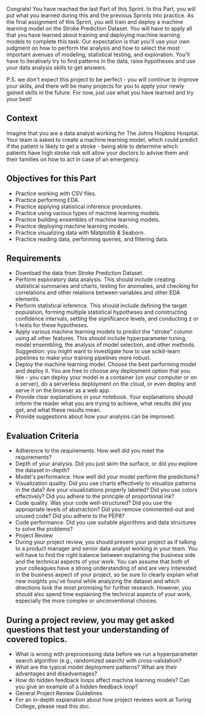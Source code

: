 Congrats! You have reached the last Part of this Sprint. In this Part, you will put what you learned during this and the previous Sprints into practice. As the final assignment of this Sprint, you will train and deploy a machine learning model on the Stroke Prediction Dataset. You will have to apply all that you have learned about training and deploying machine learning models to complete this task. Our expectation is that you'll use your own judgment on how to perform the analysis and how to select the most important avenues of modeling, statistical testing, and exploration. You'll have to iteratively try to find patterns in the data, raise hypotheses and use your data analysis skills to get answers.

P.S. we don't expect this project to be perfect - you will continue to improve your skills, and there will be many projects for you to apply your newly gained skills in the future. For now, just use what you have learned and try your best!

## Context

Imagine that you are a data analyst working for The Johns Hopkins Hospital. Your team is asked to create a machine learning model, which could predict if the patient is likely to get a stroke - being able to determine which patients have high stroke risk will allow your doctors to advise them and their families on how to act in case of an emergency.

## Objectives for this Part

- Practice working with CSV files.
- Practice performing EDA.
- Practice applying statistical inference procedures.
- Practice using various types of machine learning models.
- Practice building ensembles of machine learning models.
- Practice deploying machine learning models.
- Practice visualizing data with Matplotlib & Seaborn.
- Practice reading data, performing queries, and filtering data.

## Requirements
- Download the data from Stroke Prediction Dataset.
- Perform exploratory data analysis. This should include creating statistical summaries and charts, testing for anomalies, and checking for correlations and other relations between variables and other EDA elements.
- Perform statistical inference. This should include defining the target population, forming multiple statistical hypotheses and constructing confidence intervals, setting the significance levels, and conducting z or t-tests for these hypotheses.
- Apply various machine learning models to predict the "stroke" column using all other features. This should include hyperparameter tuning, model ensembling, the analysis of model selection, and other methods. Suggestion: you might want to investigate how to use scikit-learn pipelines to make your training pipelines more robust.
- Deploy the machine learning model. Choose the best performing model and deploy it. You are free to choose any deployment option that you like - you can deploy your model in a container (on your computer or on a server), do a serverless deployment on the cloud, or even deploy and serve it on the browser as a web app.
- Provide clear explanations in your notebook. Your explanations should inform the reader what you are trying to achieve, what results did you get, and what these results mean.
- Provide suggestions about how your analysis can be improved.

## Evaluation Criteria

- Adherence to the requirements. How well did you meet the requirements?
- Depth of your analysis. Did you just skim the surface, or did you explore the dataset in-depth?
- Model's performance. How well did your model perform the predictions?
- Visualization quality. Did you use charts effectively to visualize patterns in the data? Are your visualizations properly labeled? Did you use colors effectively? Did you adhere to the principle of proportional ink?
- Code quality. Was your code well-structured? Did you use the appropriate levels of abstraction? Did you remove commented-out and unused code? Did you adhere to the PEP8?
- Code performance. Did you use suitable algorithms and data structures to solve the problems?
- Project Review
- During your project review, you should present your project as if talking to a product manager and senior data analyst working in your team. You will have to find the right balance between explaining the business side and the technical aspects of your work. You can assume that both of your colleagues have a strong understanding of and are very interested in the business aspect of your project, so be sure to clearly explain what new insights you've found while analyzing the dataset and which directions look the most promising for further research. However, you should also spend time explaining the technical aspects of your work, especially the more complex or unconventional choices.

## During a project review, you may get asked questions that test your understanding of covered topics.

- What is wrong with preprocessing data before we run a hyperparameter search algorithm (e.g., randomized search) with cross-validation?
- What are the typical model deployment patterns? What are their advantages and disadvantages?
- How do hidden feedback loops affect machine learning models? Can you give an example of a hidden feedback loop?
- General Project Review Guidelines
- For an in-depth explanation about how project reviews work at Turing College, please read this doc.
